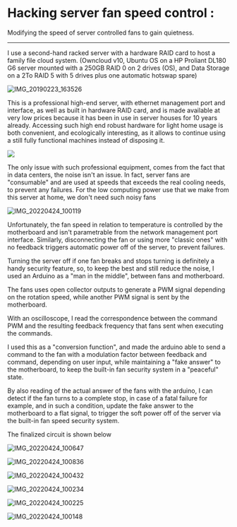 # Hacking server fan speed control : 

Modifying the speed of server controlled fans to gain quietness.

________________

I use a second-hand racked server with a hardware RAID card to host a family file cloud system. (Owncloud v10, Ubuntu OS on a HP Proliant DL180 G6 server mounted with a 250GB RAID 0 on 2 drives (OS), and Data Storage on a 2To RAID 5 with 5 drives plus one automatic hotswap spare)



<img src="server.png" alt="IMG_20190223_163526" style="max-width:70%;" />



This is a professional high-end server, with ethernet management port and interface, as well as built in hardware RAID card, and is made available at very low prices because it has been in use in server houses for 10 years already. Accessing such high end robust hardware for light home usage is both convenient, and ecologically interesting, as it allows to continue using a still fully functional machines instead of disposing it.

![](main.assets/IMG_20220424_101622.jpg)



The only issue with such professional equipment, comes from the fact that in data centers, the noise isn't an issue. In fact, server fans are "consumable" and are used at speeds that exceeds the real cooling needs, to prevent any failures. For the low computing power use that we make from this server at home, we don't need such noisy fans

![IMG_20220424_100119](main.assets/IMG_20220424_100119.jpg)

Unfortunately, the fan speed in relation to temperature is controlled by the motherboard and isn't parametrable from the network management port interface. Similarly, disconnecting the fan or using more "classic ones" with no feedback triggers automatic power off of the server, to prevent failures.

Turning the server off if one fan breaks and stops turning is definitely a handy security feature, so, to keep the best and still reduce the noise, I used an Arduino as a "man in the middle", between fans and motherboard.

The fans uses open collector outputs to generate a PWM signal depending on the rotation speed, while another PWM signal is sent by the motherboard.

With an oscilloscope, I read the correspondence between the command PWM and the resulting feedback frequency that fans sent when executing the commands.

I used this as a "conversion function", and made the arduino able to send a command to the fan with a modulation factor between feedback and command, depending on user input, while maintaining a "fake answer" to the motherboard, to keep the built-in fan security system in a "peaceful" state.

By also reading of the actual answer of the fans with the arduino, I can detect if the fan turns to a complete stop, in case of a fatal failure for example, and in such a condition, update the fake answer to the motherboard to a flat signal, to trigger the soft power off of the server via the built-in fan speed security system.

The finalized circuit is shown below

![IMG_20220424_100647](main.assets/IMG_20220424_100647.jpg)

![IMG_20220424_100836](main.assets/IMG_20220424_100836.jpg)

![IMG_20220424_100432](main.assets/IMG_20220424_100432.jpg)

![IMG_20220424_100234](main.assets/IMG_20220424_100234.jpg)

![IMG_20220424_100225](main.assets/IMG_20220424_100225.jpg)

![IMG_20220424_100148](main.assets/IMG_20220424_100148.jpg)